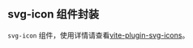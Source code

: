## svg-icon 组件封装

`svg-icon` 组件，使用详情请查看[vite-plugin-svg-icons](https://github.com/vbenjs/vite-plugin-svg-icons/tree/main#readme)。
